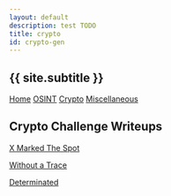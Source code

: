 ```yaml
---
layout: default
description: test TODO
title: crypto
id: crypto-gen
---
```


<link rel="stylesheet" href="../writeupcss.css">

<h2>
{{ site.subtitle }}
</h2>

[Home](https://stainedswan.github.io/UIUCTF-2024)
[OSINT](https://stainedswan.github.io/UIUCTF-2024/OSINT)
[Crypto](https://stainedswan.github.io/UIUCTF-2024/Crypto)
[Miscellaneous](https://stainedswan.github.io/UIUCTF-2024/Miscellaneous)

<!-- Crypto Stuff -->

## Crypto Challenge Writeups

[X Marked The Spot](https://stainedswan.github.io/UIUCTF-2024/Crypto/XMarked)

[Without a Trace](https://stainedswan.github.io/UIUCTF-2024/Crypto/WOaTrace)

[Determinated](https://stainedswan.github.io/UIUCTF-2024/Crypto/Determinated)
